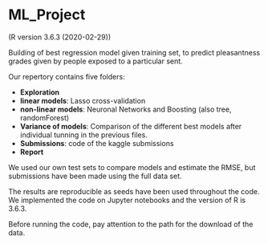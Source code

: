 # ML_Project 
(R version 3.6.3 (2020-02-29))

Building of best regression model given training set, to predict pleasantness grades given by people exposed to a particular sent.

Our repertory contains five folders: 
- **Exploration**
- **linear models**: Lasso cross-validation
- **non-linear models**: Neuronal Networks and Boosting (also tree, randomForest)
- **Variance of models**: Comparison of the different best models after individual tunning in the previous files. 
- **Submissions**: code of the kaggle submissions 
- **Report**

We used our own test sets to compare models and estimate the RMSE, but submissions have been made using the full data set.

The results are reproducible as seeds have been used throughout the code.
We implemented the code on Jupyter notebooks and the version of R is 3.6.3.

Before running the code, pay attention to the path for the download of the data. 

